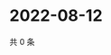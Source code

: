 # 2022-08-12

共 0 条

<!-- BEGIN WEIBO -->
<!-- 最后更新时间 Fri Aug 12 2022 18:20:45 GMT+0800 (China Standard Time) -->

<!-- END WEIBO -->
